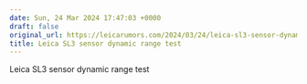 ```yaml
---
date: Sun, 24 Mar 2024 17:47:03 +0000
draft: false
original_url: https://leicarumors.com/2024/03/24/leica-sl3-sensor-dynamic-range-test.aspx/
title: Leica SL3 sensor dynamic range test
---
```


Leica SL3 sensor dynamic range test